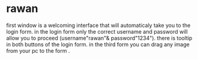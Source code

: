 # rawan
first window is a welcoming interface that will automaticaly take you to the login form.
in the login form only the correct username and password will allow you to proceed (username"rawan"& password"1234").
there is tooltip in both buttons of the login form.
in the third form you can drag any image from your pc to the form .
